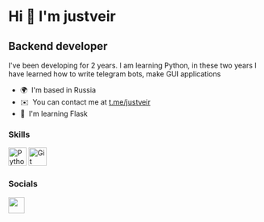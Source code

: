 Hi 👋 I'm justveir
=================================

Backend developer
-----------------

I've been developing for 2 years. I am learning Python, in these two years I have learned how to write telegram bots, make GUI applications

* 🌍  I'm based in Russia
* ✉️  You can contact me at [t.me/justveir](https://t.me/justveir)
* 🧠  I'm learning Flask

### Skills


<p align="left">
<a href="https://www.python.org/" target="_blank" rel="noreferrer"><img src="https://raw.githubusercontent.com/danielcranney/readme-generator/main/public/icons/skills/python-colored.svg" width="36" height="36" alt="Python" /></a>
<a href="https://git-scm.com/" target="_blank" rel="noreferrer"><img src="https://raw.githubusercontent.com/danielcranney/readme-generator/main/public/icons/skills/git-colored.svg" width="36" height="36" alt="Git" /></a>
</p>


### Socials

<p align="left"> <a href="https://discord.com/users/justveir" target="_blank" rel="noreferrer"><img src="https://raw.githubusercontent.com/danielcranney/readme-generator/main/public/icons/socials/discord.svg" width="32" height="32" /></a></p>
